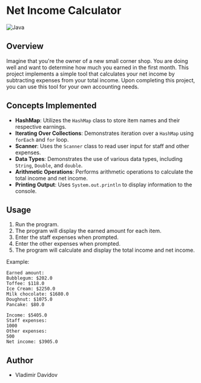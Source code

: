 # Net Income Calculator

![Java](https://img.shields.io/badge/Java-ED8B00?style=for-the-badge&logo=java&logoColor=white)

## Overview

Imagine that you're the owner of a new small corner shop. You are doing well and want to determine how much you earned in the first month. This project implements a simple tool that calculates your net income by subtracting expenses from your total income. Upon completing this project, you can use this tool for your own accounting needs.


## Concepts Implemented

- **HashMap**: Utilizes the `HashMap` class to store item names and their respective earnings.
- **Iterating Over Collections**: Demonstrates iteration over a `HashMap` using `forEach` and `for` loop.
- **Scanner**: Uses the `Scanner` class to read user input for staff and other expenses.
- **Data Types**: Demonstrates the use of various data types, including `String`, `Double`, and `double`.
- **Arithmetic Operations**: Performs arithmetic operations to calculate the total income and net income.
- **Printing Output**: Uses `System.out.println` to display information to the console.

## Usage

1. Run the program.
2. The program will display the earned amount for each item.
3. Enter the staff expenses when prompted.
4. Enter the other expenses when prompted.
5. The program will calculate and display the total income and net income.

Example:
```
Earned amount:
Bubblegum: $202.0
Toffee: $118.0
Ice Cream: $2250.0
Milk chocolate: $1680.0
Doughnut: $1075.0
Pancake: $80.0

Income: $5405.0
Staff expenses:
1000
Other expenses:
500
Net income: $3905.0
```

## Author
- Vladimir Davidov
